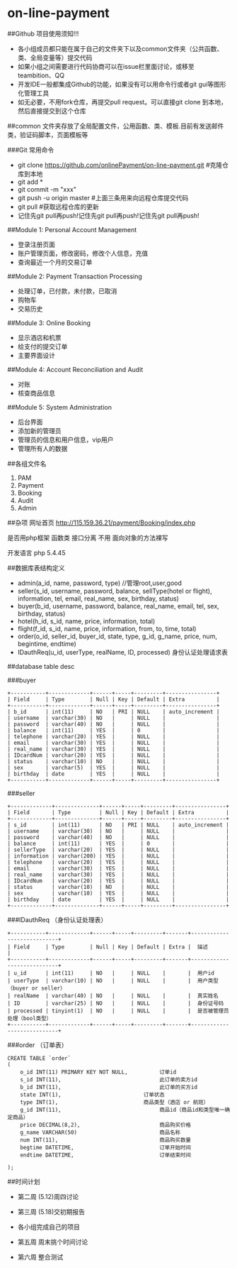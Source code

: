 # on-line-payment

##Github 项目使用须知!!!
* 各小组成员都只能在属于自己的文件夹下以及common文件夹（公共函数、类、全局变量等）提交代码
* 如果小组之间需要进行代码协商可以在issue栏里面讨论，或移至teambition、QQ
* 开发IDE一般都集成Github的功能，如果没有可以用命令行或者git gui等图形化管理工具
* 如无必要，不用fork仓库，再提交pull request。可以直接git clone 到本地，然后直接提交到这个仓库

##common 文件夹存放了全局配置文件，公用函数、类、模板.目前有发送邮件类，验证码脚本，页面模板等

###Git 常用命令
* git clone https://github.com/onlinePayment/on-line-payment.git    #克隆仓库到本地
* git add * 	
* git commit -m "xxx"
* git push -u origin master 	#上面三条用来向远程仓库提交代码
* git pull 	#获取远程仓库的更新
* 记住先git pull再push!记住先git pull再push!记住先git pull再push!

##Module 1: Personal Account Management
* 登录注册页面
* 账户管理页面，修改密码，修改个人信息，充值
* 查询最近一个月的交易订单

##Module 2: Payment Transaction Processing
* 处理订单，已付款，未付款，已取消
* 购物车
* 交易历史

##Module 3: Online Booking
* 显示酒店和机票
* 给支付的提交订单
* 主要界面设计

##Module 4: Account Reconciliation and Audit
* 对账
* 核查商品信息

##Module 5: System Administration
* 后台界面
* 添加新的管理员
* 管理员的信息和用户信息，vip用户
* 管理所有人的数据


##各组文件名
1. PAM
2. Payment
3. Booking
4. Audit
5. Admin

##杂项
网址首页
http://115.159.36.21/payment/Booking/index.php

是否用php框架 函数类 接口分离 不用
面向对象的方法裸写

开发语言 php 5.4.45

##数据库表结构定义
* admin(a_id, name, password, type) //管理root,user,good
* seller(s_id, username, password, balance, sellType(hotel or flight), information, tel, email, real_name,
           sex, birthday, status)
* buyer(b_id, username, password, balance, real_name, email, tel, sex, birthday, status)
* hotel(h_id, s_id, name,  price, information, total)
* flight(f_id, s_id, name, price, information, from, to, time, total)
* order(o_id, seller_id, buyer_id, state, type, g_id, g_name, price, num, begintime, endtime)
* IDauthReq(u_id, userType, realName, ID, processed) 身份认证处理请求表


##database table desc

###buyer
```
+-----------+-------------+------+-----+---------+----------------+
| Field     | Type        | Null | Key | Default | Extra          |
+-----------+-------------+------+-----+---------+----------------+
| b_id      | int(11)     | NO   | PRI | NULL    | auto_increment |
| username  | varchar(30) | NO   |     | NULL    |                |
| password  | varchar(40) | NO   |     | NULL    |                |
| balance   | int(11)     | YES  |     | 0       |                |
| telephone | varchar(20) | YES  |     | NULL    |                |
| email     | varchar(30) | YES  |     | NULL    |                |
| real_name | varchar(30) | YES  |     | NULL    |                |
| IDcardNum | varchar(20) | YES  |     | NULL    |                |
| status    | varchar(10) | NO   |     | NULL    |                |
| sex       | varchar(5)  | YES  |     | NULL    |                |
| birthday  | date        | YES  |     | NULL    |                |
+-----------+-------------+------+-----+---------+----------------+
```
###seller
```
+-------------+--------------+------+-----+---------+----------------+
| Field       | Type         | Null | Key | Default | Extra          |
+-------------+--------------+------+-----+---------+----------------+
| s_id        | int(11)      | NO   | PRI | NULL    | auto_increment |
| username    | varchar(30)  | NO   |     | NULL    |                |
| password    | varchar(40)  | NO   |     | NULL    |                |
| balance     | int(11)      | YES  |     | 0       |                |
| sellerType  | varchar(20)  | YES  |     | NULL    |                |
| information | varchar(200) | YES  |     | NULL    |                |
| telephone   | varchar(20)  | YES  |     | NULL    |                |
| email       | varchar(30)  | YES  |     | NULL    |                |
| real_name   | varchar(30)  | YES  |     | NULL    |                |
| IDcardNum   | varchar(20)  | YES  |     | NULL    |                |
| status      | varchar(10)  | NO   |     | NULL    |                |
| sex         | varchar(10)  | YES  |     | NULL    |                |
| birthday    | date         | YES  |     | NULL    |                |
+-------------+--------------+------+-----+---------+----------------+
```
###IDauthReq （身份认证处理表）
```
+-----------+-------------+------+-----+---------+-------+----------------------------+
| Field     | Type        | Null | Key | Default | Extra |  描述                      |
+-----------+-------------+------+-----+---------+-------+----------------------------+
| u_id      | int(11)     | NO   |     | NULL    |       |  用户id
| userType  | varchar(10) | NO   |     | NULL    |       |  用户类型（buyer or seller）
| realName  | varchar(40) | NO   |     | NULL    |       |  真实姓名
| ID        | varchar(25) | NO   |     | NULL    |       |  身份证号码
| processed | tinyint(1)  | NO   |     | NULL    |       |  是否被管理员处理（bool类型）
+-----------+-------------+------+-----+---------+-------+----------------------------+
```

###order  （订单表）
```
CREATE TABLE `order`
(
    o_id INT(11) PRIMARY KEY NOT NULL,          订单id
    s_id INT(11),                               此订单的卖方id
    b_id INT(11),                               此订单的买方id
    state INT(1),                          订单状态
    type INT(1),                           商品类型（酒店 or 航班）
    g_id INT(11),                               商品id（商品id和类型唯一确定商品）
    price DECIMAL(8,2),                         商品购买价格
    g_name VARCHAR(50)                          商品名称
    num INT(11),                                商品购买数量
    begtime DATETIME,                           订单开始时间
    endtime DATETIME,                           订单结束时间

);
```

##时间计划
* 第二周 (5.12)周四讨论
* 第三周 (5.18)交初期报告

* 各小组完成自己的项目

* 第五周 周末挑个时间讨论
* 第六周 整合测试
